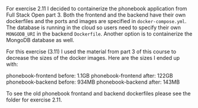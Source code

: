 For exercise 2.11 I decided to containerize the phonebook application from Full Stack Open part 3. Both the frontend and the backend have their own dockerfiles and the ports and images are specified in `docker-compose.yml`. The database is running in the cloud so users need to specify their own `MONGODB_URI` in the backend `Dockerfile`. Another option is to containerize the MongoDB database as well.

For this exercise (3.11) I used the material from part 3 of this course to decrease the sizes of the docker images. Here are the sizes I ended up with:

phonebook-frontend before: 1.1GB
phonebook-frontend after: 122GB
phonebook-backend before: 934MB
phonebook-backend after: 143MB

To see the old phonebook frontand and backend dockerfiles please see the folder for exercise 2.11.